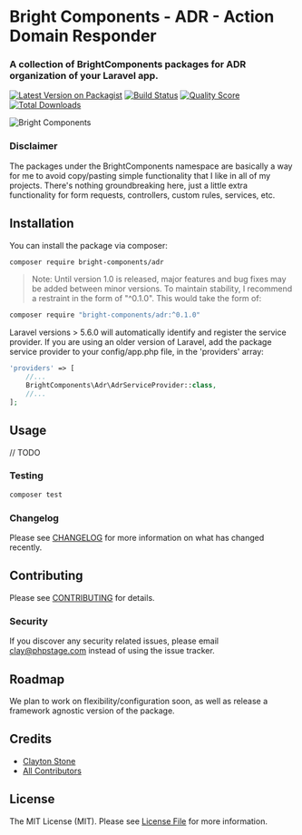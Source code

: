 # Bright Components - ADR - Action Domain Responder
### A collection of BrightComponents packages for ADR organization of your Laravel app.

[![Latest Version on Packagist](https://img.shields.io/packagist/v/bright-components/adr.svg)](https://packagist.org/packages/bright-components/adr)
[![Build Status](https://img.shields.io/travis/bright-components/adr/master.svg)](https://travis-ci.org/bright-components/adr)
[![Quality Score](https://img.shields.io/scrutinizer/g/bright-components/adr.svg)](https://scrutinizer-ci.com/g/bright-components/adr)
[![Total Downloads](https://img.shields.io/packagist/dt/bright-components/adr.svg)](https://packagist.org/packages/bright-components/adr)

![Bright Components](https://s3.us-east-2.amazonaws.com/bright-components/bc_large.png "Bright Components")

### Disclaimer
The packages under the BrightComponents namespace are basically a way for me to avoid copy/pasting simple functionality that I like in all of my projects. There's nothing groundbreaking here, just a little extra functionality for form requests, controllers, custom rules, services, etc.

## Installation
You can install the package via composer:

```bash
composer require bright-components/adr
```
> Note: Until version 1.0 is released, major features and bug fixes may be added between minor versions. To maintain stability, I recommend a restraint in the form of "^0.1.0". This would take the form of:
```bash
composer require "bright-components/adr:^0.1.0"
```

Laravel versions > 5.6.0 will automatically identify and register the service provider.
If you are using an older version of Laravel, add the package service provider to your config/app.php file, in the 'providers' array:
```php
'providers' => [
    //...
    BrightComponents\Adr\AdrServiceProvider::class,
    //...
];
```

## Usage
// TODO

### Testing

``` bash
composer test
```

### Changelog

Please see [CHANGELOG](CHANGELOG.md) for more information on what has changed recently.

## Contributing

Please see [CONTRIBUTING](CONTRIBUTING.md) for details.

### Security

If you discover any security related issues, please email clay@phpstage.com instead of using the issue tracker.

## Roadmap

We plan to work on flexibility/configuration soon, as well as release a framework agnostic version of the package.

## Credits

- [Clayton Stone](https://github.com/devcircus)
- [All Contributors](../../contributors)

## License

The MIT License (MIT). Please see [License File](LICENSE.md) for more information.
